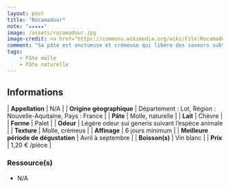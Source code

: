 ```yaml
---
layout: post
title: "Rocamadour"
note: "★★★★★"
image: /assets/rocamadour.jpg
image-credit: <a href="https://commons.wikimedia.org/wiki/File:Rocamadour_(fromage)_05.jpg">Coyau / Wikimedia Commons</a>
comment: "Sa pâte est onctueuse et crémeuse qui libère des saveurs subtiles de crème, de beurre et de noisette."
tags:
    - Pâte molle
    - Pâte naturelle
---
```


## Informations

| **Appellation** | N/A |
| **Origine géographique** | Département : Lot, Région : Nouvelle-Aquitaine, Pays : France   |
| **Pâte** | Molle, naturelle |
| **Lait** | Chèvre |
| **Forme** | Palet |
| **Odeur** | Légère odeur sui generis suivant l’espèce animale |
| **Texture** | Molle, crémeus |
| **Affinage** | 6 jours minimum |
| **Meilleure période de dégustation** | Avril à septembre |
| **Boisson(s)** | Vin blanc |
| **Prix** | 1,20 € /pièce |

### Ressource(s)
* N/A
